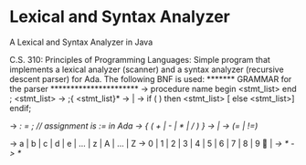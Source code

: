 # Lexical and Syntax Analyzer
A Lexical and Syntax Analyzer in Java

C.S. 310: Principles of Programming Languages:
Simple program that implements a lexical analyzer (scanner) and a syntax analyzer (recursive descent parser) for Ada. The following BNF is used: 
*******   GRAMMAR    for  the parser  **********************
<program> -> procedure name begin <stmt_list> end ;
<stmt_list> ->  <stmt> ;{ <stmt_list}*
<stmt> -> <assign> | <if>
<if> ->  if ( <bool>  )  then <stmt_list> [ else  <stmt_list>]   endif;
   
<assign> -> <var>: = <expr>;		// assignment is := in Ada
<expr> ->  <term> { ( + | - | * | / ) <term> } 
<term> -> <var> | <int>
<bool> ->  <var>(= | !=) <int>   

<letter> ->  a  |  b  |  c  |  d  |  e  | … |  z	 |  A  |  … |  Z
<digit>  ->  0 | 1 | 2 | 3 | 4 | 5 | 6 | 7 | 8 | 9
<letterdigit>    <letter> | <digit>
<var> ->  <letter><letterdigit>*
<int>  ->  <digit><digit>*

